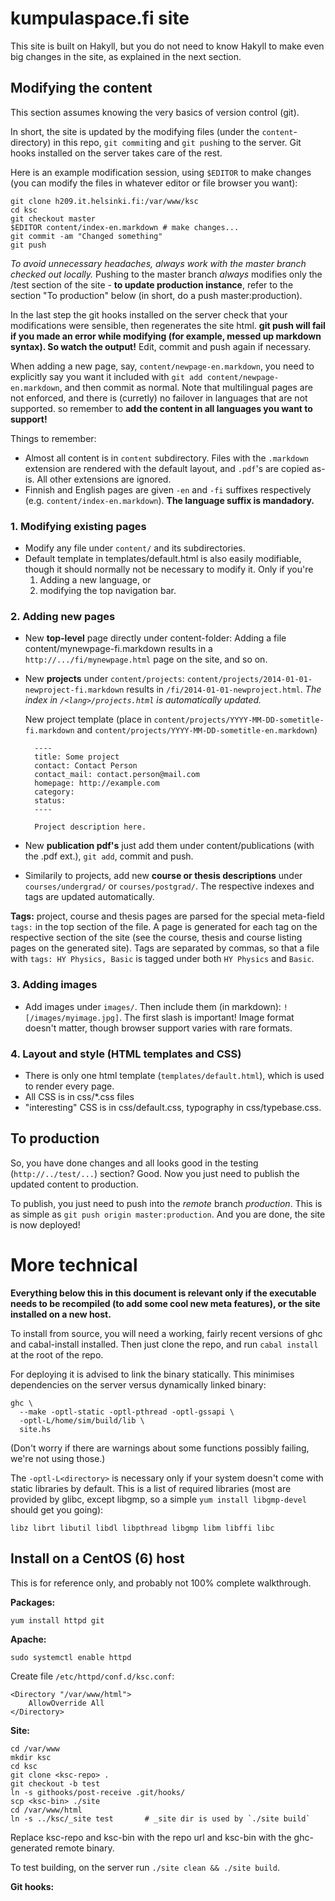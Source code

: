 
# kumpulaspace.fi site

This site is built on Hakyll, but you do not need to know Hakyll to make even
big changes in the site, as explained in the next section.

## Modifying the content

This section assumes knowing the very basics of version control (git).

In short, the site is updated by the modifying files (under the
`content`-directory) in this repo, `git commit`ing and `git push`ing to the
server. Git hooks installed on the server takes care of the rest.

Here is an example modification session, using `$EDITOR` to make changes (you
can modify the files in whatever editor or file browser you want):

    git clone h209.it.helsinki.fi:/var/www/ksc
    cd ksc
    git checkout master
    $EDITOR content/index-en.markdown # make changes...
    git commit -am "Changed something"
    git push

*To avoid unnecessary headaches, always work with the master branch checked out
locally.* Pushing to the master branch *always* modifies only the /test section
of the site - **to update production instance**, refer to the section "To
production" below (in short, do a push master:production).

In the last step the git hooks installed on the server check that your
modifications were sensible, then regenerates the site html. **git push will
fail if you made an error while modifying (for example, messed up markdown
syntax). So watch the output!** Edit, commit and push again if necessary.

When adding a new page, say, `content/newpage-en.markdown`, you need to
explicitly say you want it included with `git add content/newpage-en.markdown`,
and then commit as normal. Note that multilingual pages are not enforced, and
there is (curretly) no failover in languages that are not supported. so remember
to **add the content in all languages you want to support!**

Things to remember:

- Almost all content is in `content` subdirectory. Files with the `.markdown`
  extension are rendered with the default layout, and `.pdf`'s are copied as-is.
  All other extensions are ignored.
- Finnish and English pages are given `-en` and `-fi` suffixes respectively (e.g.
  `content/index-en.markdown`). **The language suffix is mandadory.**

### 1. Modifying existing pages

- Modify any file under `content/` and its subdirectories.
- Default template in templates/default.html is also easily modifiable, though it
  should normally not be necessary to modify it. Only if you're
  1. Adding a new language, or
  2. modifying the top navigation bar.

### 2. Adding new pages

- New **top-level** page directly under content-folder:
  Adding a file content/mynewpage-fi.markdown results in a
  `http://.../fi/mynewpage.html` page on the site, and so on.
- New **projects** under `content/projects`:
  `content/projects/2014-01-01-newproject-fi.markdown` results in
  `/fi/2014-01-01-newproject.html`. *The index in `/<lang>/projects.html` is
  automatically updated.*
    
  New project template (place in
  `content/projects/YYYY-MM-DD-sometitle-fi.markdown` and
  `content/projects/YYYY-MM-DD-sometitle-en.markdown`)

        ----
        title: Some project
        contact: Contact Person
        contact_mail: contact.person@mail.com
        homepage: http://example.com
        category:
        status:
        ----

        Project description here.

- New **publication pdf's** just add them under content/publications (with the
  .pdf ext.), `git add`, commit and push.

- Similarily to projects, add new **course or thesis descriptions** under
  `courses/undergrad/` or `courses/postgrad/`. The respective indexes and tags
  are updated automatically.

**Tags:** project, course and thesis pages are parsed for the special meta-field
`tags:` in the top section of the file. A page is generated for each tag on the
respective section of the site (see the course, thesis and course listing pages
on the generated site). Tags are separated by commas, so that a file with `tags:
HY Physics, Basic` is tagged under both `HY Physics` and `Basic`.

### 3. Adding images

- Add images under `images/`. Then include them (in markdown):
  `![/images/myimage.jpg]`. The first slash is important! Image format doesn't
  matter, though browser support varies with rare formats.

### 4. Layout and style (HTML templates and CSS)

- There is only one html template (`templates/default.html`), which is used to
  render every page.
- All CSS is in css/*.css files
- "interesting" CSS is in css/default.css, typography in css/typebase.css.

## To production

So, you have done changes and all looks good in the testing
(`http://../test/...`) section? Good. Now you just need to publish the updated
content to production.

To publish, you just need to push into the *remote* branch *production*.
This is as simple as `git push origin master:production`. And you are done, the
site is now deployed!

# More technical

**Everything below this in this document is relevant only if the executable
needs to be recompiled (to add some cool new meta features), or the site
installed on a new host.**

To install from source, you will need a working, fairly recent versions of ghc
and cabal-install installed. Then just clone the repo, and run `cabal install`
at the root of the repo.

For deploying it is advised to link the binary statically. This minimises
dependencies on the server versus dynamically linked binary:

    ghc \
      --make -optl-static -optl-pthread -optl-gssapi \
      -optl-L/home/sim/build/lib \
      site.hs

(Don't worry if there are warnings about some functions possibly failing, we're
not using those.)

The `-optl-L<directory>` is necessary only if your system doesn't come with
static libraries by default. This is a list of required libraries (most are
provided by glibc, except libgmp, so a simple `yum install libgmp-devel` should
get you going):

    libz librt libutil libdl libpthread libgmp libm libffi libc


## Install on a CentOS (6) host

This is for reference only, and probably not 100% complete walkthrough.

**Packages:**

    yum install httpd git

**Apache:**

    sudo systemctl enable httpd

Create file `/etc/httpd/conf.d/ksc.conf`:

    <Directory "/var/www/html">
        AllowOverride All
    </Directory>

**Site:**

    cd /var/www
    mkdir ksc
    cd ksc
    git clone <ksc-repo> .
    git checkout -b test
    ln -s githooks/post-receive .git/hooks/
    scp <ksc-bin> ./site
    cd /var/www/html
    ln -s ../ksc/_site test       # _site dir is used by `./site build`

Replace ksc-repo and ksc-bin with the repo url and ksc-bin with the
ghc-generated remote binary.

To test building, on the server run `./site clean && ./site build`.

**Git hooks:**


